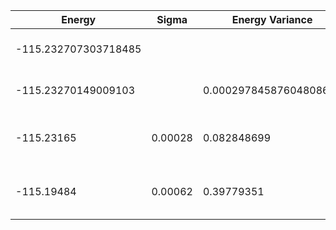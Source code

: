 | Energy               | Sigma   | Energy Variance        | DOF | Einf | Method                       | Reference |
|----------------------|---------|------------------------|-----|------|------------------------------|-----------|
| -115.232707303718485 |         |                        | 36  | 0    | Exact diagonalization        | TODO: own code (ED) |
| -115.23270149009103  |         | 0.00029784587604808627 | 36  | 0    | DMRG (bond dimension = 1024) | TODO: own code (DMRG) |
| -115.23165           | 0.00028 | 0.082848699            | 36  | 0    | RBM (alpha = 1)              | TODO: own code (baseline RBM) |
| -115.19484           | 0.00062 | 0.39779351             | 36  | 0    | Jastrow baseline             | TODO: own code (baseline Jastrow) |
